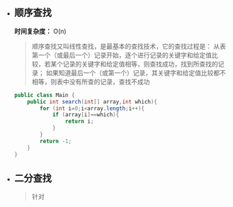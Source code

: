 - ## 顺序查找
  
  **时间复杂度：** O(n)
  
  > 顺序查找又叫线性查找，是最基本的查找技术，它的查找过程是：
  从表第一个（或最后一个）记录开始，逐个进行记录的关键字和给定值比较，若某个记录的关键字和给定值相等，则查找成功，找到所查找的记录；
  如果知道最后一个（或第一个）记录，其关键字和给定值比较都不相等，则表中没有所查的记录，查找不成功
  
  ```java
  public class Main {
      public int search(int[] array,int which){
          for (int i=0;i<array.length;i++){
              if (array[i]==which){
                  return i;
              }
          }
          return -1;
      }
  }
  ```
  
- ## 二分查找
  
  > 针对